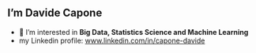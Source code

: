 ## I’m Davide Capone
- 👀 I’m interested in **Big Data, Statistics Science and Machine Learning**
- my Linkedin profile: www.linkedin.com/in/capone-davide

<!---
Smith2304/Smith2304 is a ✨ special ✨ repository because its `README.md` (this file) appears on your GitHub profile.
You can click the Preview link to take a look at your changes.
--->
